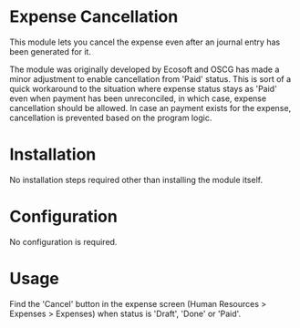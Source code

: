 Expense Cancellation
========================

This module lets you cancel the expense even after an journal entry has been generated for it.

The module was originally developed by Ecosoft and OSCG has made a minor adjustment to enable cancellation from 'Paid' status.  This is sort of a quick workaround to the situation where expense status stays as 'Paid' even when payment has been unreconciled, in which case, expense cancellation should be allowed.  In case an payment exists for the expense, cancellation is prevented based on the program logic.

Installation
============

No installation steps required other than installing the module itself.

Configuration
=============

No configuration is required.

Usage
=====

Find the 'Cancel' button in the expense screen (Human Resources > Expenses > Expenses) when status is 'Draft', 'Done' or 'Paid'.


